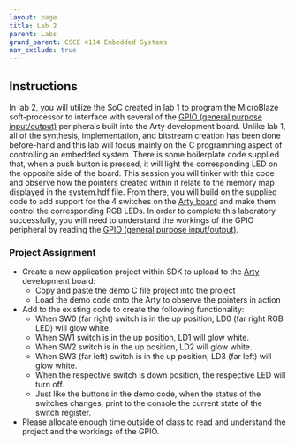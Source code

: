 ```yaml
---
layout: page
title: Lab 2
parent: Labs
grand_parent: CSCE 4114 Embedded Systems
nav_exclude: true
---
```


## Instructions
In lab 2, you will utilize the SoC created in lab 1 to program the MicroBlaze soft-processor to interface with several of the [GPIO (general purpose input/output)](../../../../_modules/csce-4114/data-sheets/axi-gpio.pdf) peripherals built into the Arty development board. Unlike lab 1, all of the synthesis, implementation, and bitstream creation has been done before-hand and this lab will focus mainly on the C programming aspect of controlling an embedded system. There is some boilerplate code supplied that, when a push button is pressed, it will light the corresponding LED on the opposite side of the board. This session you will tinker with this code and observe how the pointers created within it relate to the memory map displayed in the  system.hdf file. From there, you will build on the supplied code to add support for the 4 switches on the [Arty board](../../../../_modules/csce-4114/data-sheets/arty_rm.pdf) and make them control the corresponding RGB LEDs. In order to complete this laboratory successfully, you will need to understand the workings of the GPIO peripheral by reading the  [GPIO (general purpose input/output)](../../../../_modules/csce-4114/data-sheets/axi-gpio.pdf).

### Project Assignment
- Create a new application project within SDK to upload to the [Arty](../../../../_modules/csce-4114/data-sheets) development board:
  - Copy and paste the demo C file project into the project
  - Load the demo code onto the Arty to observe the pointers in action 
- Add to the existing code to create the following functionality:
  - When SW0 (far right) switch is in the up position, LD0 (far right RGB LED) will glow white.
  - When SW1 switch is in the up position, LD1 will glow white.
  - When SW2 switch is in the up position, LD2 will glow white.
  - When SW3 (far left) switch is in the up position, LD3 (far left) will glow white.
  - When the respective switch is down position, the respective LED will turn off.
  - Just like the buttons in the demo code, when the status of the switches changes, print to the console the current state of the switch register. 
- Please allocate enough time outside of class to read and understand the project and the workings of the GPIO.

